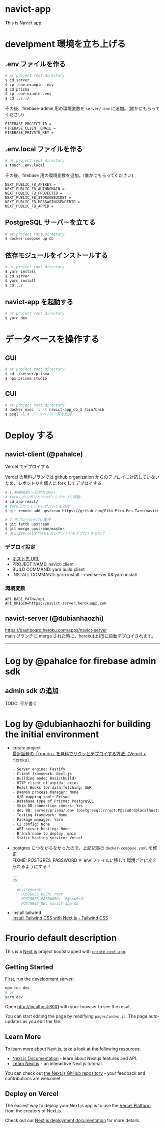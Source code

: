 # navict-app

This is Navict app.

# develpment 環境を立ち上げる

## .env ファイルを作る

```bash
# at project root directory
$ cd server
$ cp .env.example .env
$ cd prisma
$ cp .env.examle .env
$ cd ../../
```

その後、firebase-admin 用の環境変数を `server/.env` に追加。(誰かにもらってください)

```
FIREBASE_PROJECT_ID =
FIREBASE_CLIENT_EMAIL =
FIREBASE_PRIVATE_KEY =
```

## .env.local ファイルを作る

```bash
# at project root directory
$ touch .env.local
```

その後、firebase 用の環境変数を追加。(誰かにもらってください)

```
NEXT_PUBLIC_FB_APIKEY =
NEXT_PUBLIC_FB_AUTHDOMAIN =
NEXT_PUBLIC_FB_PROJECTID =
NEXT_PUBLIC_FB_STORAGEBUCKET =
NEXT_PUBLIC_FB_MESSAGINGSENDERID =
NEXT_PUBLIC_FB_APPID =
```

## PostgreSQL サーバーを立てる

```bash
# at project root directory
$ docker-compose up db
```

## 依存モジュールをインストールする

```bash
# at project root directory
$ yarn install
$ cd server
$ yarn install
$ cd ../
```

## navict-app を起動する

```bash
# at project root directory
$ yarn dev
```

# データベースを操作する

## GUI

```bash
# at project root directory
$ cd ./server/prisma
$ npx prisma studio
```

## CUI

```bash
# at project root directory
$ docker exec -i -t navict-app_db_1 /bin/bash
$ psql -l # データベース一覧を取得
```

# Deploy する

## navict-client (@pahalce)

Vercel でデプロイする

Vercel の無料プランでは github organization からのデプロイに対応していないため、レポジトリを個人に fork してデプロイする

```bash
# 1.初期設定(一回やればok)
# forkしたレポジトリのディレクトリに移動
$ cd app-react/
# fork元のリモートレポジトリを追加
$ git remote add upstream https://github.com/Piko-Piko-Pon-Taro/navict-app.git

# 2.デプロイのたびに実行
$ git fetch upstream
$ git merge upstream/master
# あとはVercelでforkしたレポジトリをデプロイするだけ
```

### デプロイ設定

- [ホスト先 URL](navict-app.vercel.app)
- PROJECT NAME: navict-client
- BUILD COMMAND: yarn build:client
- INSTALL COMMAND: yarn install --cwd server && yarn install

### 環境変数

```
API_BASE_PATH=/api
API_ORIGIN=https://navict-server.herokuapp.com
```

## navict-server (@dubianhaozhi)

https://dashboard.heroku.com/apps/navict-server \
main ブランチに merge された時に、heroku(上記)に自動デプロイされます。

---

# Log by @pahalce for firebase admin sdk

## admin sdk の追加

TODO: 平が書く

# Log by @dubianhaozhi for building the initial environment

- create project\
  [最近話題の「frourio」を無料でサクッとデプロイする方法（Vercel + Heroku）](https://zenn.dev/jun1123/articles/deploy-frourio)
  ```md
  - Server engine: Fastify
  - Client framework: Next.js
  - Building mode: Basic(build)
  - HTTP client of aspida: axios
  - React Hooks for data fetching: SWR
  - Daemon process manager: None
  - O/R mapping tool: Prisma
  - Database type of Prisma: PostgreSQL
  - Skip DB connection checks: Yes
  - dev DB: server/prisma/.env (postgresql://root:P@ssw0rd@localhost:5432/navict-app-db)
  - Testing framework: None
  - Package manager: Yarn
  - CI config: None
  - API server hosting: None
  - Branch name to deploy: main
  - Static hosting service: Vercel
  ```
- postgres につながらなかったので、上記記事の `docker-compose.yaml` を修正\
  FIXME: POSTGRES_PASSWORD を env ファイルに移して環境ごとに変えられるようにする？
  ```yaml
  ...
  db:
    ...
    environment:
      POSTGRES_USER: root
      POSTGRES_PASSWORD: 'P@ssw0rd'
      POSTGRES_DB: navict-app-db
  ```
- install tailwind\
  [Install Tailwind CSS with Next.js - Tailwind CSS](https://tailwindcss.com/docs/guides/nextjs)

# Frourio default description

This is a [Next.js](https://nextjs.org/) project bootstrapped with [`create-next-app`](https://github.com/vercel/next.js/tree/canary/packages/create-next-app).

## Getting Started

First, run the development server:

```bash
npm run dev
# or
yarn dev
```

Open [http://localhost:8001](http://localhost:8001) with your browser to see the result.

You can start editing the page by modifying `pages/index.js`. The page auto-updates as you edit the file.

## Learn More

To learn more about Next.js, take a look at the following resources:

- [Next.js Documentation](https://nextjs.org/docs) - learn about Next.js features and API.
- [Learn Next.js](https://nextjs.org/learn) - an interactive Next.js tutorial.

You can check out [the Next.js GitHub repository](https://github.com/vercel/next.js/) - your feedback and contributions are welcome!

## Deploy on Vercel

The easiest way to deploy your Next.js app is to use the [Vercel Platform](https://vercel.com/import?utm_medium=default-template&filter=next.js&utm_source=create-next-app&utm_campaign=create-next-app-readme) from the creators of Next.js.

Check out our [Next.js deployment documentation](https://nextjs.org/docs/deployment) for more details.

